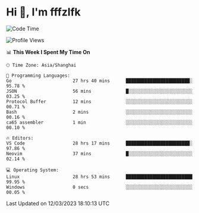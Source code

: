 # Hi 👋, I'm fffzlfk

<!--START_SECTION:waka-->
![Code Time](http://img.shields.io/badge/Code%20Time-106%20hrs%2019%20mins-blue)

![Profile Views](http://img.shields.io/badge/Profile%20Views-0-blue)

📊 **This Week I Spent My Time On** 

```text
🕑︎ Time Zone: Asia/Shanghai

💬 Programming Languages: 
Go                       27 hrs 40 mins      ████████████████████████░   95.78 % 
JSON                     56 mins             █░░░░░░░░░░░░░░░░░░░░░░░░   03.25 % 
Protocol Buffer          12 mins             ░░░░░░░░░░░░░░░░░░░░░░░░░   00.71 % 
Bash                     2 mins              ░░░░░░░░░░░░░░░░░░░░░░░░░   00.16 % 
ca65 assembler           1 min               ░░░░░░░░░░░░░░░░░░░░░░░░░   00.10 % 

🔥 Editors: 
VS Code                  28 hrs 17 mins      ████████████████████████░   97.86 % 
Neovim                   37 mins             █░░░░░░░░░░░░░░░░░░░░░░░░   02.14 % 

💻 Operating System: 
Linux                    28 hrs 53 mins      █████████████████████████   99.95 % 
Windows                  0 secs              ░░░░░░░░░░░░░░░░░░░░░░░░░   00.05 % 
```


 Last Updated on 12/03/2023 18:10:13 UTC
<!--END_SECTION:waka-->
